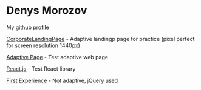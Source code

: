 # Denys Morozov

[My github profile](https://github.com/beniciodenys)


[CorporateLandingPage](https://beniciodenys.github.io/CorporateLandingPage/ "corporate landing page") - Adaptive landingp page for practice (pixel perfect for screen resolution 1440px) 

[Adaptive Page](https://beniciodenys.github.io/first-adaptive/ "test adaptive web page") - Test adaptive web page

[React.js](https://beniciodenys.github.io/coolinar-react/ "test React library") - Test React library

[First Experience](https://beniciodenys.github.io/coolinar-jquery/ "not adaptive, jQuery used") - Not adaptive, jQuery used
